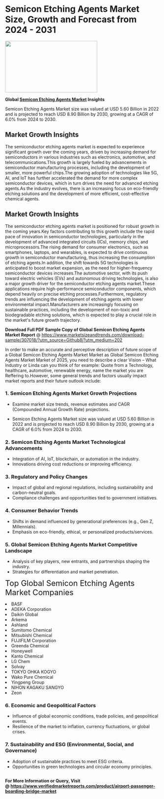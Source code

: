 <H1>Semicon Etching Agents Market Size, Growth and Forecast from 2024 - 2031</H1><img class="aligncenter size-medium wp-image-584254" src="https://thirdeyenews.in/wp-content/uploads/2024/09/Global-Market-Research-300x168.jpeg" alt="" width="300" height="168" /><p><strong>Global&nbsp;<a href="https://www.marketsizeandtrends.com/download-sample/307018/?utm_source=Github8j?utm_medium=202">Semicon Etching Agents Market</a> Insights</strong></p><p>Semicon Etching Agents Market size was valued at USD 5.60 Billion in 2022 and is projected to reach USD 8.90 Billion by 2030, growing at a CAGR of 6.0% from 2024 to 2030.</p><p><h2>Market Growth Insights</h2> The semiconductor etching agents market is expected to experience significant growth over the coming years, driven by increasing demand for semiconductors in various industries such as electronics, automotive, and telecommunications.This growth is largely fueled by advancements in semiconductor manufacturing processes, including the development of smaller, more powerful chips.The growing adoption of technologies like 5G, AI, and IoT has further accelerated the demand for more complex semiconductor devices, which in turn drives the need for advanced etching agents.As the industry evolves, there is an increasing focus on eco-friendly etching solutions and the development of more efficient, cost-effective chemical agents. <h2>Market Growth Insights</h2> The semiconductor etching agents market is positioned for robust growth in the coming years.Key factors contributing to this growth include the rapid pace of innovation in semiconductor technologies, particularly in the development of advanced integrated circuits (ICs), memory chips, and microprocessors.The rising demand for consumer electronics, such as smartphones, laptops, and wearables, is expected to drive continuous growth in semiconductor manufacturing, thus increasing the consumption of etching agents.In addition, the shift towards 5G technologies is anticipated to boost market expansion, as the need for higher-frequency semiconductor devices increases.The automotive sector, with its push toward electric vehicles (EVs) and autonomous driving technologies, is also a major growth driver for the semiconductor etching agents market.These applications require high-performance semiconductor components, which depend heavily on precise etching processes.Furthermore, regulatory trends are influencing the development of etching agents with lower environmental impact.Manufacturers are increasingly focusing on sustainable practices, including the development of non-toxic and biodegradable etching solutions, which is expected to play a crucial role in the market's future growth trajectory.</p><p><span class=""><strong>Download Full PDF Sample Copy of Global Semicon Etching Agents Market Report</strong> @ <a href="https://www.marketsizeandtrends.com/download-sample/307018/?utm_source=Github8j?utm_medium=202" target="_blank">https://www.marketsizeandtrends.com/download-sample/307018/?utm_source=Github8j?utm_medium=202</a></span></p><p>In order to make an accurate and perceptive description of future scope of a Global&nbsp;Semicon Etching Agents Market Market as Global&nbsp;Semicon Etching Agents Market Market of 2025, you need to describe a clear Vision &ndash; What Industry or Linda can you think of for example: Quote from a Technology, healthcare, automotive, renewable energy, name the market you are Reffering to.However, some general trends and factors usually impact market reports and their future outlook include:</p><h3>1.&nbsp;<strong>Semicon Etching Agents Market Growth Projections</strong></h3><ul><li>Examine market size trends, revenue estimates and CAGR (Compounded Annual Growth Rate) projections.</li><li><p>Semicon Etching Agents Market size was valued at USD 5.60 Billion in 2022 and is projected to reach USD 8.90 Billion by 2030, growing at a CAGR of 6.0% from 2024 to 2030.</p></li></ul><h3>2.&nbsp;<strong>Semicon Etching Agents Market Technological Advancements</strong></h3><ul><li>Integration of AI, IoT, blockchain, or automation in the industry.</li><li>Innovations driving cost reductions or improving efficiency.</li></ul><h3>3.&nbsp;<strong>Regulatory and Policy Changes</strong></h3><ul><li>Impact of global and regional regulations, including sustainability and carbon-neutral goals.</li><li>Compliance challenges and opportunities tied to government initiatives.</li></ul><h3>4.&nbsp;<strong>Consumer Behavior Trends</strong></h3><ul><li>Shifts in demand influenced by generational preferences (e.g., Gen Z, Millennials).</li><li>Emphasis on eco-friendly, ethical, or personalized products/services.</li></ul><h3>5.&nbsp;<strong>Global Semicon Etching Agents Market Competitive Landscape</strong></h3><ul><li>Analysis of key players, new entrants, and partnerships shaping the industry.</li><li>Strategies for differentiation and market penetration.</li></ul><p data-pm-slice="1 1 []"><span style="color: inherit; font-family: inherit; font-size: 25px;">Top Global Semicon Etching Agents Market Companies</span></p><div class="" data-test-id=""><p><li>BASF</li><li> ADEKA Corporation</li><li> Daikin Global</li><li> Arkema</li><li> Ashland</li><li> Sumitomo Chemical</li><li> Mitsubishi Chemical</li><li> FUJIFILM Corporation</li><li> Greenda Chemical</li><li> Honeywell</li><li> Kanto Chemical</li><li> LG Chem</li><li> Solvay</li><li> TOKYO OHKA KOGYO</li><li> Wako Pure Chemical</li><li> Yingpeng Group</li><li> NIHON KAGAKU SANGYO</li><li> Zeon</li></p></div><h3>6.&nbsp;<strong>Economic and Geopolitical Factors</strong></h3><ul><li>Influence of global economic conditions, trade policies, and geopolitical events.</li><li>Resilience of the market to inflation, currency fluctuations, or global crises.</li></ul><h3>7.&nbsp;<strong>Sustainability and ESG (Environmental, Social, and Governance)</strong></h3><ul><li>Adoption of sustainable practices to meet ESG criteria.</li><li>Opportunities in green technologies and circular economy principles.</li></ul><h2><strong style="font-size: 14px;">For More Information or Query, Visit @&nbsp;</strong><a style="background-color: #ffffff; font-size: 14px;" href="https://www.marketsizeandtrends.com/report/semicon-etching-agents-market/" target="_blank">https://www.verifiedmarketreports.com/product/airport-passenger-boarding-bridge-market</a></h2>
